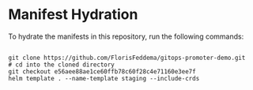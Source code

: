 
# Manifest Hydration

To hydrate the manifests in this repository, run the following commands:

```shell

git clone https://github.com/FlorisFeddema/gitops-promoter-demo.git
# cd into the cloned directory
git checkout e56aee88ae1ce60ffb78c60f28c4e71160e3ee7f
helm template . --name-template staging --include-crds
```
